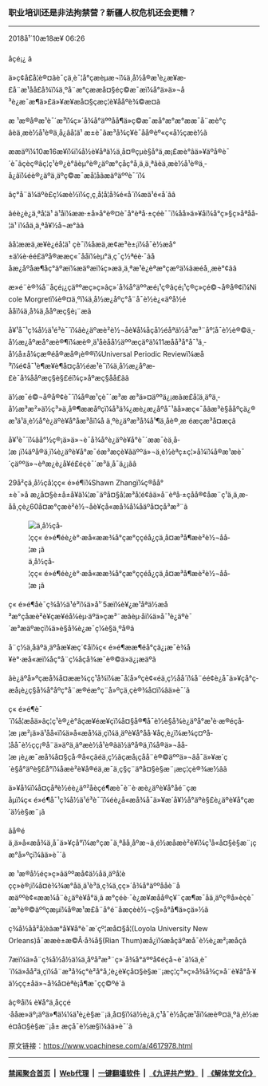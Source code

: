 ### 职业培训还是非法拘禁营？新疆人权危机还会更糟？
------------------------

<div class="published">
 <span class="date" title="ä¸­å½æ¶é´">
  <time datetime="2018-10-18T06:26:14+08:00">
   2018å¹´10æ18æ¥ 06:26
  </time>
 </span>
</div>
<br/>
<div class="wsw">
 <span class="dateline">
  åçé¡¿ â
 </span>
 <p>
  ä»ç¢å£å¦è®¤ãè¯­çä¸è¯¦å°çæèµæ¬ï¼ä¸­å½å®æ¹è¿æ¥æ­£å¨æ¹åå£å¾ï¼ä¸ºå¨æ°çææå¤§éç©æ¯æï¼å°ä»ä»¬å³è¿æ¯æ¶ä»£ä»¥æ¥æå¤§çæç¦è¥ååºè¾©æ¤ã
 </p>
 <p>
  æ ¹æ®å®æ¹è¯´æ³ï¼ç»´å¾å°äººåå¶ä»ç©æ¯æå°æ°æ°ææ¯å¨æè°ç âèä¸æè½å¹è®­ä¸­å¿âå­¦ä¹ æ±è¯­ãæ³å¾ç¥è¯åå®èº«ç«å½çæè½ã
 </p>
 <p>
  ææäºï¼10æ16æ¥ï¼ï¼å½è¥åªä½ä¸­å¤®çµè§å°ä¸æ¡£æè°âä»¥äºå®è¯´è¯âçèç®âç¦ç¹è®¿è°âèµ°è®¿äºæ°çåç°å¸ä¸ä¸ªâèä¸æè½å¹è®­ä¸­å¿âï¼éè®¿äºä¸äºç©æ¯æå­¦åãæäºäººè¯´ï¼
 </p>
 <p>
  âç°å¨ä¼äºè£ç¼æè½ï¼ç¸ç¸å¦å¦å¾é«å´ï¼æä¹é«å´ãâ
 </p>
 <p>
  âéè¿è¿ä¸ªå­¦ä¹ ä¹åï¼ææ·±å»å°è®¤è¯å°èªå·±çéè¯¯ï¼åå»ä»¥åï¼å°ç»§ç»­åªåå­¦ä¹ ï¼åä¸ä¸ªå¥½å¬æ°ãâ
 </p>
 <p>
  âå¦ææä¸æ¥è¿éå­¦ä¹ çè¯ï¼åæä¸æ¢æ³è±¡ï¼å¯è½æå°±ä¼è·éé£äºå®ææç«¯åå­ï¼èµ°ä¸ç¯ç½ªéè·¯ãååæ¿åºåæ¶åç°äºæï¼æäºæï¼ç»æä¸ä¸ªæ¹è¿èªæ°çæºä¼ãæéå¸¸æè°¢ãâ
 </p>
 <p>
  æ»é¨è®¾å¨åçé¡¿çäººæç»ç»âç»´å¾å°äººæé¡¹ç®âçé¡¹ç®ç»çé©¬å®å®¢ï¼Nicole Morgretï¼è®¤ä¸ºï¼ä¸­å½æ¿åºç°å¨å¯è½è¿«äºå½éååï¼ä¸å¾ä¸ååºæç§è¡¨æã
 </p>
 <p>
  å¥¹å¯¹ç¾å½ä¹é³è¯´ï¼âè¿äºæè²è½¬åè¥å¼åçå½éåªä½å³æ³¨åº¦å¯è½è®©ä¸­å½æ¿åºæå°æè®¶ï¼æè®¸ä¹åèåå½äººæçäºä¼11æåå³å°å¯¹ä¸­å½å±å¼çæ®éå®æå®¡è®®ï¼Universal Periodic Reviewï¼æå³ï¼é¢å¯¹è¶æ¥è¶å¤çå½éæ¹è¯ï¼ä¸­å½æ¿åºæ­£è¯å¾ååºæç§è§£éï¼ç»åºæç§åå£ãâ
 </p>
 <p>
  ä½æ¯é©¬å®å®¢è¯´ï¼å®æ¹çè¯´æ³æ æ³ä»¤äººä¿¡æãæ­£å¦ä¸äºä¸­å½æ³æ²»ä½ç³»ä¸å®¶ææåºçï¼å³ä¾¿æè¿æ¿åºå¯¹âå»æç«¯åâæ³è§ååºçä¿®æ¹ä¹ä¸è½å°è¿äºè¥å°åæ³åï¼å ä¸ºè¿äºæ³å¾å¹¶ä¸åè®¸æ éæçæ³å¤æçã
 </p>
 <p>
  å¥¹è¯´ï¼âå°½ç®¡ä»ä»¬è¯å¾å°è¿äºè¥å°è¯´ææ¯èä¸å­¦æ ¡ï¼äºå®ä¸ï¼è¿äºè¥å°æ¯éæ³æçè¥ãäººä»¬ä¸è½èªç±ç¦»å¼ï¼å®æ¹æè¯´çäººä»¬èªæ¿è¿å¥é£éçè¯´æ³ä¸å¯ä¿¡ãâ
 </p>
 <p>
  29å²çä¸­å½çå­¦çç« é»é¶ï¼Shawn Zhangï¼ç®åå°±è¯»å æ¿å¤§è±å±å¥ä¼¦æ¯äºå¤§å­¦æ³å­¦é¢ãä»å¨èªå·±çåå®¢åæ¨ç¹ä¸ä¸æ­åå¸çè¿60å¤æ°çæè²è½¬åè¥çå«æå¾å¼åäºå¤çå³æ³¨ã
 </p>
 <div class="wsw__embed">
  <figure class="media-image js-media-expand">
   <div class="img-wrap">
    <div class="thumb">
     <img alt="ä¸­å½çå­¦çç« é»é¶éè¿è°·æ­å«ææ¾å°çæ°ççéå¿çä¸å¤æ³å¶æè²è½¬åå­¦æ ¡ã" src="https://gdb.voanews.com/5A532D8B-63CF-4368-B954-7C202399DA8E_w250_r0_s.png"/>
    </div>
    <span class="ico ico-fullscreen ico--media-expand ico--rounded">
    </span>
   </div>
   <figcaption>
    <span class="caption">
     ä¸­å½çå­¦çç« é»é¶éè¿è°·æ­å«ææ¾å°çæ°ççéå¿çä¸å¤æ³å¶æè²è½¬åå­¦æ ¡ã
    </span>
   </figcaption>
  </figure>
 </div>
 <p>
  ç« é»é¶åè¯ç¾å½ä¹é³ï¼ä»å¹´5æï¼è¥¿æ¹åªä½æå³æ°çåæè²è¥çæ¥éå¼èµ·äºä»çæ³¨æãèµ·åï¼ä»å¯¹è¿äºè¯´æ³æäºæçï¼ä»è§å¾è¿æ¯ç¼è§ä¸ºå®ã
 </p>
 <p>
  å¨ç½ä¸åäºä¸äºåæ­¥æç´¢åï¼ç« é»é¶ææ¶éå°çä¿¡æ¯è¾å¥è°·æ­å«æï¼åç°å¨ç¼åçå¾æ¯è®©ä»ä¿¡æäºã
 </p>
 <p>
  âè¿äºå»ºç­æå¾å¤ææ¾çç¹å¾ï¼æ¯å¦å»ºç­è¢«éä¸ç½åå´ï¼å¨éé¢è¿å¯ä»¥çå°ç­æå¡è¿ç§å¾å°åºç°å¨æ®éæ°ç¨å»ºç­ä¸çè®¾å¤ï¼âä»è¯´ã
 </p>
 <p>
  ç« é»é¶è¯´ï¼å¦æåä»âç¦ç¹è®¿è°âçæ¥éæ¥çï¼å¤§å®¶å¯è½è§å¾è¿äºå°æ¹è·æ®éçå­¦æ ¡æ²¡ä»ä¹åå«ï¼ä»å«æå¾ä¸çï¼ä¸äºè¥å°åå·¥åç¸è¿ï¼æ¾ç¤ºå­¦åå¯è½çç¡®å¨ä»äºä¸äºæè½å¹è®­ãä½äºå®ä¸ï¼å®ä»¬åå­¦æ ¡è¿æ¯æå¾å¤§çå·®å«çãéä¸ç½ãç­æå¡çå­å¨è®©äººä»¬âå¯ä»¥æ´ç´è§å°äºè§£å°ï¼åæè²è¥å®éä¸æ¯ä¸ç§ç¨äºå¤§è§æ¨¡æç¦çè®¾æ½âã
 </p>
 <p>
  ä»¥å¾ï¼å¤çåªè½éè¿äº²åèçé¶æè¯è¨è·æè¿äºè¥å°åé¨çæåµï¼ç« é»é¶å¯¹ç¾å½ä¹é³è¯´ï¼éè¿å«æå¾å¯ä»¥æ´å¥½å°äºè§£è¿äºè¥å°çæ´ä½è§æ¨¡ã
 </p>
 <p>
  âå®éä¸ä»å«æå¾ä¸å¯ä»¥çå°ï¼æ°çæ¯ä¸ªåå¸åºæ¬ä¸é½æåæè²è¥ï¼ç¹å«å¤§è§æ¨¡çæ°å»ºç­ï¼âä»è¯´ã
 </p>
 <p>
  æ ¹æ®å½éç»ç»ãäººæå¢ä½åä¸äºå­¦èçç»è®¡ï¼å¤è¾¾æ°åä¸ä¹è³ä¸ç¾ä¸çç»´å¾å°äººååè¨åæäººè¢«ææ¼å¨è¿äºè¥å°ä¸­ã æ°çéè·¯è¿æ¥æåå®ç¥¨çæ¶æ¯åä¸äºç®å»èçè¯´æ³è®©äººçæµï¼å®æ¹æ­£å¨å°é¨åæçèè½¬ç§»å°å¶ä»çä»½ã
 </p>
 <p>
  ç¾å½åå²å­¦èãæ°å¥¥å°è¯æ´çº¦æå¤§å­¦(Loyola University New Orleans)å¯ææè±æ©Â·å¾å§(Rian Thum)æå¿ï¼æåçäºæå¯è½è¿æ²¡æåçã
 </p>
 <p>
  7æï¼ä»å¨ç¾å½å½ä¼ä¸åºå³æ³¨ç»´å¾å°äººå¢éçå¬è¯ä¼ä¸è¯´ï¼ä»åå²ä¸çï¼å¨æ³å¾ç°è²å°å¸¦è¿è¥çå¤§è§æ¨¡æç¦ç³»ç»å¾å¾ç»å¨è¥å°å·¥ä½çç±åä»¬å¾å¤èªè¡å¶æ¯çç©ºé´ã
 </p>
 <p>
  âç®åï¼ è¥å°ä¸­åççé·ååæ­»äº¡äºä»¶ä¼¼ä¹è¿è§æ¨¡ä¸å¤§ï¼ä½è¿ä¸ç¹å¯è½åçæ¹åï¼æè®¤ä¸ºä¸è½æé¤å¤§è§æ¨¡å± æçå¯è½æ§ï¼âä»è¯´ã
 </p>
</div>

原文链接：https://www.voachinese.com/a/4617978.html


------------------------
#### [禁闻聚合首页](https://github.com/gfw-breaker/banned-news/blob/master/README.md) &nbsp;|&nbsp; [Web代理](https://github.com/gfw-breaker/open-proxy/blob/master/README.md) &nbsp;|&nbsp;  [一键翻墙软件](https://github.com/gfw-breaker/nogfw/blob/master/README.md) &nbsp;|&nbsp; [《九评共产党》](https://github.com/gfw-breaker/9ping.md/blob/master/README.md#九评之一评共产党是什么) &nbsp;|&nbsp; [《解体党文化》](https://github.com/gfw-breaker/jtdwh.md/blob/master/README.md#绪论)